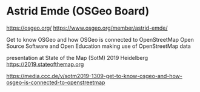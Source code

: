 # Astrid Emde (OSGeo Board) 
https://osgeo.org/
https://www.osgeo.org/member/astrid-emde/

Get to know OSGeo and how OSGeo is connected to OpenStreetMap
Open Source Software and Open Education making use of OpenStreetMap data

presentation at State of the Map (SotM) 2019 Heidelberg
https://2019.stateofthemap.org
 

https://media.ccc.de/v/sotm2019-1309-get-to-know-osgeo-and-how-osgeo-is-connected-to-openstreetmap
